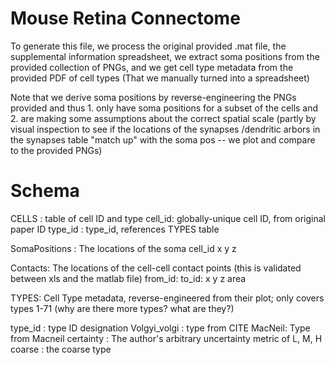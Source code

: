 Mouse Retina Connectome
============================

To generate this file, we process the original provided .mat file, 
the supplemental information spreadsheet, we extract soma
positions from the provided collection of PNGs, and we 
get cell type metadata from the provided PDF of cell types
(That we manually turned into a spreadsheet)

Note that we derive soma positions by reverse-engineering the PNGs
provided and thus 1. only have soma positions for a subset of the
cells and 2. are making some assumptions about the correct spatial scale
(partly by visual inspection to see if the locations of the synapses
/dendritic arbors in the synapses table "match up" with the soma pos --
we plot and compare to the provided PNGs)

Schema
=======

CELLS : table of cell ID and type
cell_id: globally-unique cell ID, from original paper ID
type_id : type_id, references TYPES table

SomaPositions : The locations of the soma 
cell_id
x
y
z

Contacts: The locations of the cell-cell contact points
 (this is validated between xls and the matlab file)
from_id: 
to_id:
x
y
z
area

TYPES: Cell Type metadata, reverse-engineered from their plot; only covers
types 1-71 (why are there more types? what are they?)

type_id : type ID
designation
Volgyi_volgi : type from CITE
MacNeil: Type from Macneil
certainty : The author's arbitrary uncertainty metric of L, M, H
coarse : the coarse type 
